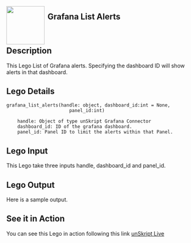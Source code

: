 [<img align="left" src="https://unskript.com/assets/favicon.png" width="100" height="100" style="padding-right: 5px">](https://unskript.com/assets/favicon.png) 
<h2>Grafana List Alerts</h2>

<br>

## Description
This Lego List of Grafana alerts. Specifying the dashboard ID will show alerts in that dashboard.


## Lego Details

    grafana_list_alerts(handle: object, dashboard_id:int = None,
                           panel_id:int)

        handle: Object of type unSkript Grafana Connector
        dashboard_id: ID of the grafana dashboard.
        panel_id: Panel ID to limit the alerts within that Panel.

## Lego Input
This Lego take three inputs handle, dashboard_id and panel_id.

## Lego Output
Here is a sample output.


## See it in Action

You can see this Lego in action following this link [unSkript Live](https://us.app.unskript.io)